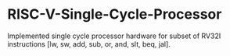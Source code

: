 # RISC-V-Single-Cycle-Processor
Implemented single cycle processor hardware for subset of RV32I instructions [lw, sw, add, sub, or, and, slt, beq, jal]. 
